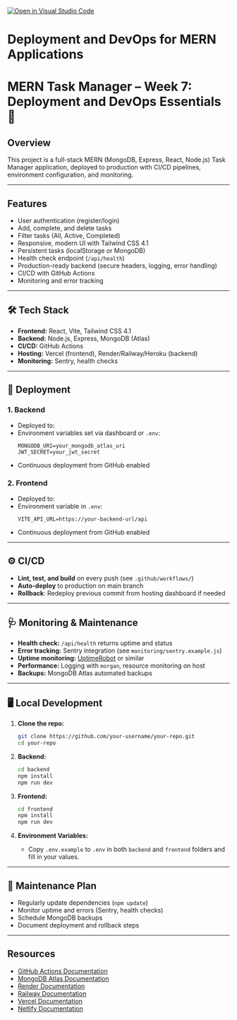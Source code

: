 [![Open in Visual Studio Code](https://classroom.github.com/assets/open-in-vscode-2e0aaae1b6195c2367325f4f02e2d04e9abb55f0b24a779b69b11b9e10269abc.svg)](https://classroom.github.com/online_ide?assignment_repo_id=19957706&assignment_repo_type=AssignmentRepo)
# Deployment and DevOps for MERN Applications

# MERN Task Manager – Week 7: Deployment and DevOps Essentials 🚀

## Overview

This project is a full-stack MERN (MongoDB, Express, React, Node.js) Task Manager application, deployed to production with CI/CD pipelines, environment configuration, and monitoring.

---


## Features

- User authentication (register/login)
- Add, complete, and delete tasks
- Filter tasks (All, Active, Completed)
- Responsive, modern UI with Tailwind CSS 4.1
- Persistent tasks (localStorage or MongoDB)
- Health check endpoint (`/api/health`)
- Production-ready backend (secure headers, logging, error handling)
- CI/CD with GitHub Actions
- Monitoring and error tracking

---

## 🛠️ Tech Stack

- **Frontend:** React, Vite, Tailwind CSS 4.1
- **Backend:** Node.js, Express, MongoDB (Atlas)
- **CI/CD:** GitHub Actions
- **Hosting:** Vercel (frontend), Render/Railway/Heroku (backend)
- **Monitoring:** Sentry, health checks

---

## 🚀 Deployment

### 1. Backend

- Deployed to:
- Environment variables set via dashboard or `.env`:
  ```
  MONGODB_URI=your_mongodb_atlas_uri
  JWT_SECRET=your_jwt_secret
  ```
- Continuous deployment from GitHub enabled

### 2. Frontend

- Deployed to:
- Environment variable in `.env`:
  ```
  VITE_API_URL=https://your-backend-url/api
  ```
- Continuous deployment from GitHub enabled

---

## ⚙️ CI/CD

- **Lint, test, and build** on every push (see `.github/workflows/`)
- **Auto-deploy** to production on main branch
- **Rollback**: Redeploy previous commit from hosting dashboard if needed

---

## 🩺 Monitoring & Maintenance

- **Health check:** `/api/health` returns uptime and status
- **Error tracking:** Sentry integration (see `monitoring/sentry.example.js`)
- **Uptime monitoring:** [UptimeRobot](https://uptimerobot.com/) or similar
- **Performance:** Logging with `morgan`, resource monitoring on host
- **Backups:** MongoDB Atlas automated backups

---

## 🖥️ Local Development

1. **Clone the repo:**
   ```sh
   git clone https://github.com/your-username/your-repo.git
   cd your-repo
   ```

2. **Backend:**
   ```sh
   cd backend
   npm install
   npm run dev
   ```

3. **Frontend:**
   ```sh
   cd frontend
   npm install
   npm run dev
   ```

4. **Environment Variables:**
   - Copy `.env.example` to `.env` in both `backend` and `frontend` folders and fill in your values.

---



## 📄 Maintenance Plan

- Regularly update dependencies (`npm update`)
- Monitor uptime and errors (Sentry, health checks)
- Schedule MongoDB backups
- Document deployment and rollback steps

---


## Resources

- [GitHub Actions Documentation](https://docs.github.com/en/actions)
- [MongoDB Atlas Documentation](https://docs.atlas.mongodb.com/)
- [Render Documentation](https://render.com/docs)
- [Railway Documentation](https://docs.railway.app/)
- [Vercel Documentation](https://vercel.com/docs)
- [Netlify Documentation](https://docs.netlify.com/) 
